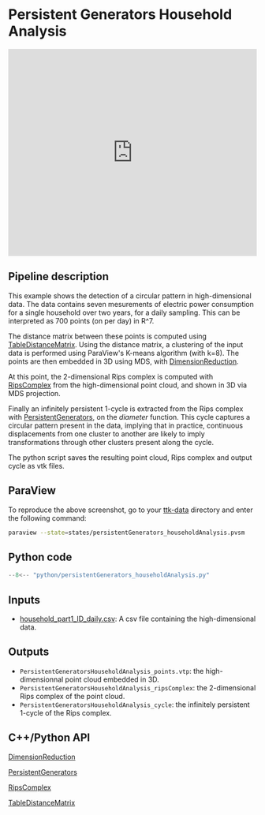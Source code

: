 # Persistent Generators Household Analysis

<iframe width="100%" height="420"
src="https://www.youtube.com/embed/mCPoIjG2URo" frameborder="0"
allowfullscreen></iframe>


## Pipeline description

This example shows the detection of a circular pattern in high-dimensional data.
The data contains seven mesurements of electric power consumption for a single household over two years, for a daily sampling.
This can be interpreted as 700 points (on per day) in R^7.

The distance matrix between these points is computed using [TableDistanceMatrix](https://topology-tool-kit.github.io/doc/html/classttkTableDistanceMatrix.html).
Using the distance matrix, a clustering of the input data is performed using ParaView's K-means algorithm (with k=8).
The points are then embedded in 3D using MDS, with [DimensionReduction](https://topology-tool-kit.github.io/doc/html/classttkDimensionReduction.html).

At this point, the 2-dimensional Rips complex is computed with [RipsComplex](https://topology-tool-kit.github.io/doc/html/classttkRipsComplex.html) from the high-dimensional point cloud, and shown in 3D via MDS projection.

Finally an infinitely persistent 1-cycle is extracted from the Rips complex with [PersistentGenerators](https://topology-tool-kit.github.io/doc/html/classttkPersistentGenerators.html), on the *diameter* function.
This cycle captures a circular pattern present in the data, implying that in
practice, continuous displacements from one cluster to another are
likely to imply transformations through other clusters present along the cycle.

The python script saves the resulting point cloud, Rips complex and output cycle as vtk files.

## ParaView
To reproduce the above screenshot, go to your [ttk-data](https://github.com/topology-tool-kit/ttk-data) directory and enter the following command:
``` bash
paraview --state=states/persistentGenerators_householdAnalysis.pvsm
```

## Python code

``` python  linenums="1"
--8<-- "python/persistentGenerators_householdAnalysis.py"
```

## Inputs
- [household_part1_ID_daily.csv](https://github.com/topology-tool-kit/ttk-data/raw/dev/household_part1_ID_daily.csv): A csv file containing the high-dimensional data.

## Outputs
-  `PersistentGeneratorsHouseholdAnalysis_points.vtp`: the high-dimensionnal point cloud embedded in 3D.
-  `PersistentGeneratorsHouseholdAnalysis_ripsComplex`: the 2-dimensional Rips complex of the point cloud.
-  `PersistentGeneratorsHouseholdAnalysis_cycle`: the infinitely persistent 1-cycle of the Rips complex.

## C++/Python API

[DimensionReduction](https://topology-tool-kit.github.io/doc/html/classttkDimensionReduction.html)

[PersistentGenerators](https://topology-tool-kit.github.io/doc/html/classttkPersistentGenerators.html)

[RipsComplex](https://topology-tool-kit.github.io/doc/html/classttkRipsComplex.html)

[TableDistanceMatrix](https://topology-tool-kit.github.io/doc/html/classttkTableDistanceMatrix.html)

